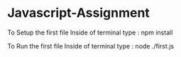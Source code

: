 # Javascript-Assignment

To Setup the first file 
Inside of terminal type : npm install

To Run the first file
Inside of terminal type : node ./first.js
